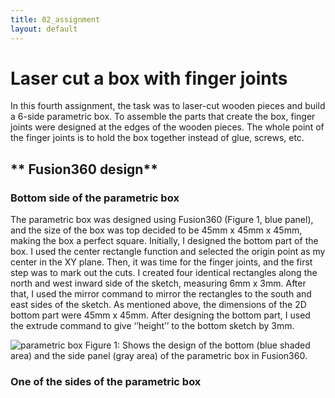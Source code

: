 ```yaml
---
title: 02_assignment
layout: default
---
```


# **Laser cut a box with finger joints**

In this fourth assignment, the task was to laser-cut wooden pieces and build a 6-side parametric box. To assemble the parts that create the box, finger joints were designed at the edges of the wooden pieces. The whole point of the finger joints is to hold the box together instead of glue, screws, etc. 


## ** Fusion360 design** 

### **Bottom side of the parametric box**

The parametric box was designed using Fusion360 (Figure 1, blue panel), and the size of the box was top decided to be 45mm x 45mm x 45mm, making the box a perfect square. Initially, I designed the bottom part of the box. I used the center rectangle function and selected the origin point as my center in the XY plane. Then, it was time for the finger joints, and the first step was to mark out the cuts. I created four identical  rectangles along the north and west inward side of the sketch, measuring 6mm x 3mm. After that, I used the mirror command to mirror the rectangles to the south and east sides of the sketch. As mentioned above, the dimensions of the 2D bottom part were 45mm x 45mm. After designing the bottom part, I used the extrude command to give ‘’height’’ to the bottom sketch by 3mm.

![parametric box ](https://github.com/vtryfos/vtryfos.github.io/assets/143755086/9b5b6095-5d7a-4a60-9870-5523f723a114)
Figure 1: Shows the design of the bottom (blue shaded area) and the side panel (gray area) of the parametric box in Fusion360.


### **One of the sides of the parametric box**




